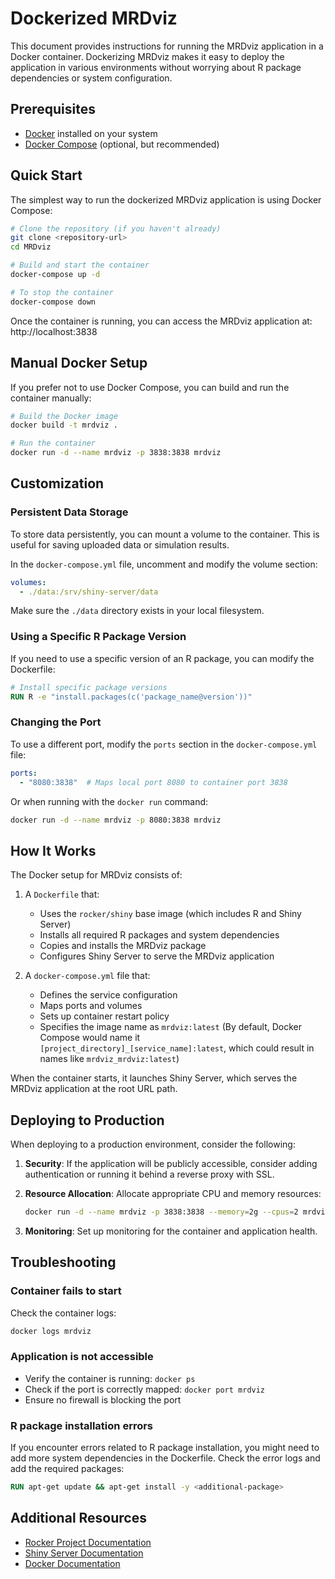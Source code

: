 # Dockerized MRDviz

This document provides instructions for running the MRDviz application in a Docker container. Dockerizing MRDviz makes it easy to deploy the application in various environments without worrying about R package dependencies or system configuration.

## Prerequisites

- [Docker](https://docs.docker.com/get-docker/) installed on your system
- [Docker Compose](https://docs.docker.com/compose/install/) (optional, but recommended)

## Quick Start

The simplest way to run the dockerized MRDviz application is using Docker Compose:

```bash
# Clone the repository (if you haven't already)
git clone <repository-url>
cd MRDviz

# Build and start the container
docker-compose up -d

# To stop the container
docker-compose down
```

Once the container is running, you can access the MRDviz application at:
http://localhost:3838

## Manual Docker Setup

If you prefer not to use Docker Compose, you can build and run the container manually:

```bash
# Build the Docker image
docker build -t mrdviz .

# Run the container
docker run -d --name mrdviz -p 3838:3838 mrdviz
```

## Customization

### Persistent Data Storage

To store data persistently, you can mount a volume to the container. This is useful for saving uploaded data or simulation results.

In the `docker-compose.yml` file, uncomment and modify the volume section:

```yaml
volumes:
  - ./data:/srv/shiny-server/data
```

Make sure the `./data` directory exists in your local filesystem.

### Using a Specific R Package Version

If you need to use a specific version of an R package, you can modify the Dockerfile:

```dockerfile
# Install specific package versions
RUN R -e "install.packages(c('package_name@version'))"
```

### Changing the Port

To use a different port, modify the `ports` section in the `docker-compose.yml` file:

```yaml
ports:
  - "8080:3838"  # Maps local port 8080 to container port 3838
```

Or when running with the `docker run` command:

```bash
docker run -d --name mrdviz -p 8080:3838 mrdviz
```

## How It Works

The Docker setup for MRDviz consists of:

1. A `Dockerfile` that:
   - Uses the `rocker/shiny` base image (which includes R and Shiny Server)
   - Installs all required R packages and system dependencies
   - Copies and installs the MRDviz package
   - Configures Shiny Server to serve the MRDviz application

2. A `docker-compose.yml` file that:
   - Defines the service configuration
   - Maps ports and volumes
   - Sets up container restart policy
   - Specifies the image name as `mrdviz:latest` (By default, Docker Compose would name it `[project_directory]_[service_name]:latest`, which could result in names like `mrdviz_mrdviz:latest`)

When the container starts, it launches Shiny Server, which serves the MRDviz application at the root URL path.

## Deploying to Production

When deploying to a production environment, consider the following:

1. **Security**: If the application will be publicly accessible, consider adding authentication or running it behind a reverse proxy with SSL.

2. **Resource Allocation**: Allocate appropriate CPU and memory resources:

   ```bash
   docker run -d --name mrdviz -p 3838:3838 --memory=2g --cpus=2 mrdviz
   ```

3. **Monitoring**: Set up monitoring for the container and application health.

## Troubleshooting

### Container fails to start

Check the container logs:

```bash
docker logs mrdviz
```

### Application is not accessible

- Verify the container is running: `docker ps`
- Check if the port is correctly mapped: `docker port mrdviz`
- Ensure no firewall is blocking the port

### R package installation errors

If you encounter errors related to R package installation, you might need to add more system dependencies in the Dockerfile. Check the error logs and add the required packages:

```dockerfile
RUN apt-get update && apt-get install -y <additional-package>
```

## Additional Resources

- [Rocker Project Documentation](https://www.rocker-project.org/)
- [Shiny Server Documentation](https://docs.rstudio.com/shiny-server/)
- [Docker Documentation](https://docs.docker.com/)